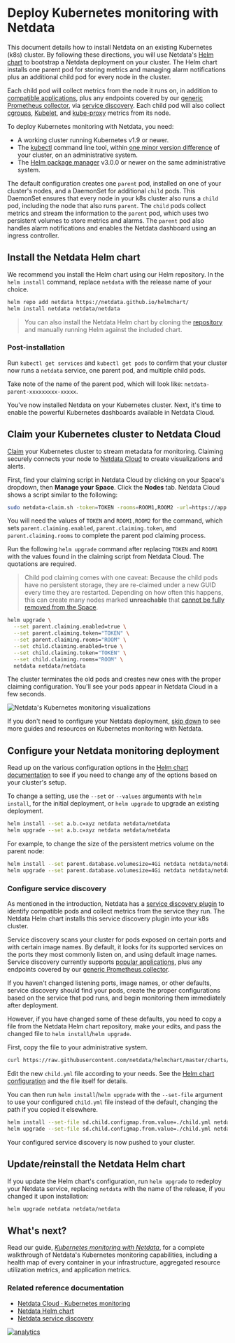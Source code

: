 <!--
title: "Deploy Kubernetes monitoring with Netdata"
description: "Install Netdata to monitor a Kubernetes cluster to monitor the health, performance, and resource utilization of a Kubernetes deployment in real time."
custom_edit_url: https://github.com/netdata/netdata/edit/master/packaging/installer/methods/kubernetes.md
-->

# Deploy Kubernetes monitoring with Netdata

This document details how to install Netdata on an existing Kubernetes (k8s) cluster. By following these directions, you
will use Netdata's [Helm chart](https://github.com/netdata/helmchart) to bootstrap a Netdata deployment on your cluster.
The Helm chart installs one parent pod for storing metrics and managing alarm notifications plus an additional child pod
for every node in the cluster.

Each child pod will collect metrics from the node it runs on, in addition to [compatible
applications](https://github.com/netdata/helmchart#service-discovery-and-supported-services), plus any endpoints covered
by our [generic Prometheus collector](https://learn.netdata.cloud/docs/agent/collectors/go.d.plugin/modules/prometheus),
via [service discovery](https://github.com/netdata/agent-service-discovery/). Each child pod will also collect
[cgroups](/collectors/cgroups.plugin/README.md),
[Kubelet](https://learn.netdata.cloud/docs/agent/collectors/go.d.plugin/modules/k8s_kubelet), and
[kube-proxy](https://learn.netdata.cloud/docs/agent/collectors/go.d.plugin/modules/k8s_kubeproxy) metrics from its node.

To deploy Kubernetes monitoring with Netdata, you need:

-   A working cluster running Kubernetes v1.9 or newer.
-   The [kubectl](https://kubernetes.io/docs/reference/kubectl/overview/) command line tool, within [one minor version
    difference](https://kubernetes.io/docs/tasks/tools/install-kubectl/#before-you-begin) of your cluster, on an
    administrative system.
-   The [Helm package manager](https://helm.sh/) v3.0.0 or newer on the same administrative system.

The default configuration creates one `parent` pod, installed on one of your cluster's nodes, and a DaemonSet for
additional `child` pods. This DaemonSet ensures that every node in your k8s cluster also runs a `child` pod, including
the node that also runs `parent`. The `child` pods collect metrics and stream the information to the `parent` pod, which
uses two persistent volumes to store metrics and alarms. The `parent` pod also handles alarm notifications and enables
the Netdata dashboard using an ingress controller.

## Install the Netdata Helm chart

We recommend you install the Helm chart using our Helm repository. In the `helm install` command, replace `netdata` with
the release name of your choice.

```bash
helm repo add netdata https://netdata.github.io/helmchart/
helm install netdata netdata/netdata
```

> You can also install the Netdata Helm chart by cloning the
> [repository](https://artifacthub.io/packages/helm/netdata/netdata#install-by-cloning-the-repository) and manually
> running Helm against the included chart.

### Post-installation

Run `kubectl get services` and `kubectl get pods` to confirm that your cluster now runs a `netdata` service, one
parent pod, and multiple child pods.

Take note of the name of the parent pod, which will look like: `netdata-parent-xxxxxxxxx-xxxxx`.

You've now installed Netdata on your Kubernetes cluster. Next, it's time to enable the powerful Kubernetes dashboards
available in Netdata Cloud.

## Claim your Kubernetes cluster to Netdata Cloud

[Claim](/claim/README.md) your Kubernetes cluster to stream metadata for monitoring. Claiming securely connects your
node to [Netdata Cloud](https://app.netdata.cloud) to create visualizations and alerts. 

First, find your claiming script in Netdata Cloud by clicking on your Space's dropdown, then **Manage your Space**.
Click the **Nodes** tab. Netdata Cloud shows a script similar to the following:

```bash
sudo netdata-claim.sh -token=TOKEN -rooms=ROOM1,ROOM2 -url=https://app.netdata.cloud
```

You will need the values of `TOKEN` and `ROOM1,ROOM2` for the command, which sets `parent.claiming.enabled`,
`parent.claiming.token`, and `parent.claiming.rooms` to complete the parent pod claiming process.

Run the following `helm upgrade` command after replacing `TOKEN` and `ROOM1` with the values found in the claiming
script from Netdata Cloud. The quotations are required.

> Child pod claiming comes with one caveat: Because the child pods have no persistent storage, they are re-claimed under
> a new GUID every time they are restarted. Depending on how often this happens, this can create many nodes marked
> **unreachable** that [cannot be fully removed from the
> Space](https://learn.netdata.cloud/docs/cloud/faq#how-do-i-remove-a-node-from-a-war-room).

```bash
helm upgrade \
  --set parent.claiming.enabled=true \
  --set parent.claiming.token="TOKEN" \
  --set parent.claiming.rooms="ROOM" \
  --set child.claiming.enabled=true \
  --set child.claiming.token="TOKEN" \
  --set child.claiming.rooms="ROOM" \
  netdata netdata/netdata
```

The cluster terminates the old pods and creates new ones with the proper claiming configuration. You'll see your pods
appear in Netdata Cloud in a few seconds.

![Netdata's Kubernetes monitoring
visualizations](https://user-images.githubusercontent.com/1153921/107801491-5dcb0f00-6d1d-11eb-9ab1-876c39f556e2.png)

If you don't need to configure your Netdata deployment, [skip down](#whats-next) to see more guides and resources on
Kubernetes monitoring with Netdata.

## Configure your Netdata monitoring deployment

Read up on the various configuration options in the [Helm chart
documentation](https://github.com/netdata/helmchart#configuration) to see if you need to change any of the options based
on your cluster's setup.

To change a setting, use the `--set` or `--values` arguments with `helm install`, for the initial deployment, or `helm
upgrade` to upgrade an existing deployment. 

```bash
helm install --set a.b.c=xyz netdata netdata/netdata
helm upgrade --set a.b.c=xyz netdata netdata/netdata
```

For example, to change the size of the persistent metrics volume on the parent node:

```bash
helm install --set parent.database.volumesize=4Gi netdata netdata/netdata
helm upgrade --set parent.database.volumesize=4Gi netdata netdata/netdata
```

### Configure service discovery

As mentioned in the introduction, Netdata has a [service discovery
plugin](https://github.com/netdata/agent-service-discovery/#service-discovery) to identify compatible pods and collect
metrics from the service they run. The Netdata Helm chart installs this service discovery plugin into your k8s cluster.

Service discovery scans your cluster for pods exposed on certain ports and with certain image names. By default, it
looks for its supported services on the ports they most commonly listen on, and using default image names. Service
discovery currently supports [popular
applications](https://github.com/netdata/helmchart#service-discovery-and-supported-services), plus any endpoints covered
by our [generic Prometheus collector](https://learn.netdata.cloud/docs/agent/collectors/go.d.plugin/modules/prometheus).

If you haven't changed listening ports, image names, or other defaults, service discovery should find your pods, create
the proper configurations based on the service that pod runs, and begin monitoring them immediately after deployment.

However, if you have changed some of these defaults, you need to copy a file from the Netdata Helm chart repository,
make your edits, and pass the changed file to `helm install`/`helm upgrade`.

First, copy the file to your administrative system.

```bash
curl https://raw.githubusercontent.com/netdata/helmchart/master/charts/netdata/sdconfig/child.yml -o child.yml
```

Edit the new `child.yml` file according to your needs. See the [Helm chart
configuration](https://github.com/netdata/helmchart#configuration) and the file itself for details. 

You can then run `helm install`/`helm upgrade` with the `--set-file` argument to use your configured `child.yml` file
instead of the default, changing the path if you copied it elsewhere.

```bash
helm install --set-file sd.child.configmap.from.value=./child.yml netdata netdata/netdata
helm upgrade --set-file sd.child.configmap.from.value=./child.yml netdata netdata/netdata
```

Your configured service discovery is now pushed to your cluster.

## Update/reinstall the Netdata Helm chart

If you update the Helm chart's configuration, run `helm upgrade` to redeploy your Netdata service, replacing `netdata`
with the name of the release, if you changed it upon installation:

```bash
helm upgrade netdata netdata/netdata
```

## What's next?

Read our guide, [_Kubernetes monitoring with Netdata_](/docs/guides/monitor/kubernetes-k8s-netdata.md), for a complete
walkthrough of Netdata's Kubernetes monitoring capabilities, including a health map of every container in your
infrastructure, aggregated resource utilization metrics, and application metrics.

### Related reference documentation

- [Netdata Cloud · Kubernetes monitoring](https://learn.netdata.cloud/docs/cloud/visualizations/kubernetes/)
- [Netdata Helm chart](https://github.com/netdata/helmchart)
- [Netdata service discovery](https://github.com/netdata/agent-service-discovery/)

[![analytics](https://www.google-analytics.com/collect?v=1&aip=1&t=pageview&_s=1&ds=github&dr=https%3A%2F%2Fgithub.com%2Fnetdata%2Fnetdata&dl=https%3A%2F%2Fmy-netdata.io%2Fgithub%2Fpackaging%2Finstaller%2Fmethods%2Fkubernetes&_u=MAC~&cid=5792dfd7-8dc4-476b-af31-da2fdb9f93d2&tid=UA-64295674-3)](<>)
